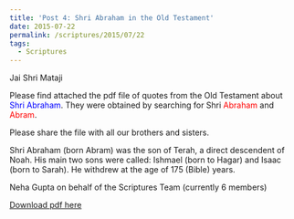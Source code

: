 ```yaml
---
title: 'Post 4: Shri Abraham in the Old Testament'
date: 2015-07-22
permalink: /scriptures/2015/07/22
tags:
  - Scriptures
---
```


Jai Shri Mataji  

Please find attached the pdf file of quotes from the Old Testament about <font color="blue">Shri Abraham</font>. They were obtained by searching for Shri <font color="red">Abraham</font> and <font color="red">Abram</font>. 

Please share the file with all our brothers and sisters.

Shri Abraham (born Abram) was the son of Terah, a direct descendent of Noah. 
His main two sons were called: Ishmael (born to Hagar) and Isaac (born to Sarah). 
He withdrew at the age of 175 (Bible) years. 

Neha Gupta on behalf of the Scriptures Team (currently 6 members)

[Download pdf here](http://seven-teams.github.io/files/Shri_Abraham_in_the_Old_Testament.pdf)